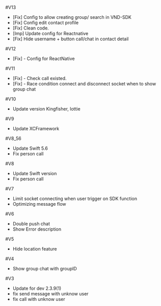 #V13

- [Fix] Config to allow creating group/ search in VND-SDK
- [Fix] Config edit contact profile
- [Fix] Clean code.
- [Imp] Update config for Reactnative
- [Fix] Hide username + button call/chat in contact detail


#V12

- [Fix] - Config for ReactNative


#V11

- [Fix] - Check call existed.
- [Fix] - Race condition connect and disconnect socket when to show group chat


#V10

- Update version Kingfisher, lottie


#V9

- Update XCFramework


#V8_56

- Update Swift 5.6
- Fix person call


#V8

- Update Swift version
- Fix person call


#V7

- Limit socket connecting when user trigger on SDK function 
- Optimizing message flow


#V6

- Double push chat
- Show Error description


#V5

- Hide location feature


#V4

- Show group chat with groupID 


#V3

- Update for dev 2.3.9(1)
- fix send message with unknow user
- fix call with unknow user

